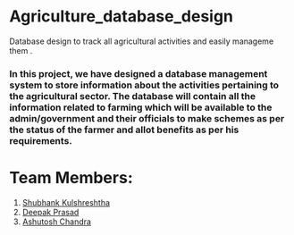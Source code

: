 # Agriculture_database_design
Database design to track all agricultural activities and easily manageme them .

<h3>In this project, we have designed a database management system to store information about the activities pertaining to the agricultural sector. The database will contain all the information related to farming which will be available to the admin/government and their officials to make schemes as per the status of the farmer and allot benefits as per his requirements.</h3>

<h1> Team Members: </h1>
<ol>
  <li> <a href="https://github.com/5h0bh4nk">Shubhank Kulshreshtha</a></li>
  <li> <a href="https://github.com/deepak2107">Deepak Prasad</a></li>
  <li> <a href="https://github.com/ashchan850">Ashutosh Chandra</a></li>
